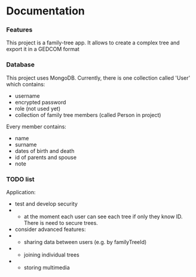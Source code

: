 # Documentation

### Features
This project is a family-tree app. It allows to create a complex tree and export it in a GEDCOM format


### Database
This project uses MongoDB. Currently, there is one collection called 'User' which contains:
* username
* encrypted password
* role (not used yet)
* collection of family tree members (called Person in project)

Every member contains:
* name
* surname
* dates of birth and death
* id of parents and spouse
* note

### TODO list




Application:
* test and develop security
* * at the moment each user can see each tree if only they know ID. There is need to secure trees. 
* consider advanced features:
* * sharing data between users (e.g. by familyTreeId)
* * joining individual trees
* * storing multimedia
